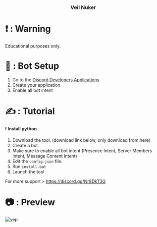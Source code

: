 <h3 align="center">Veil Nuker</h3>

# ❗ : Warning
Educational purposes only.

# 🔨 : Bot Setup
1. Go to the [Discord Developers Applications](https://discord.com/developers/applications)
2. Create your application
3. Enable all bot intent

# ✍ : Tutorial

❗ **Install python**
1. Download the tool. (download link below, only download from here)
2. Create a bot.
3. Make sure to enable all bot intent (Presence Intent, Server Members Intent, Message Content Intent)
4. Edit the `config.json` file.
5. Run `install.bat`
6. Launch the tool

For more support > https://discord.gg/Nr8DkT3G

# 📷 : Preview

![yep](https://github.com/user-attachments/assets/79e47206-6ac7-4b24-8606-c0eeea1d1000)

